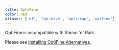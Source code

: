 ```yaml
---
title: OptiFine
color: Red
aliases: ['of', 'optimize', 'opticrap', 'notfine']
---
```


OptiFine is incompatible with Steam 'n' Rails

Please see [Installing OptiFine Alternatives](https://prismlauncher.org/wiki/getting-started/install-of-alternatives/).
